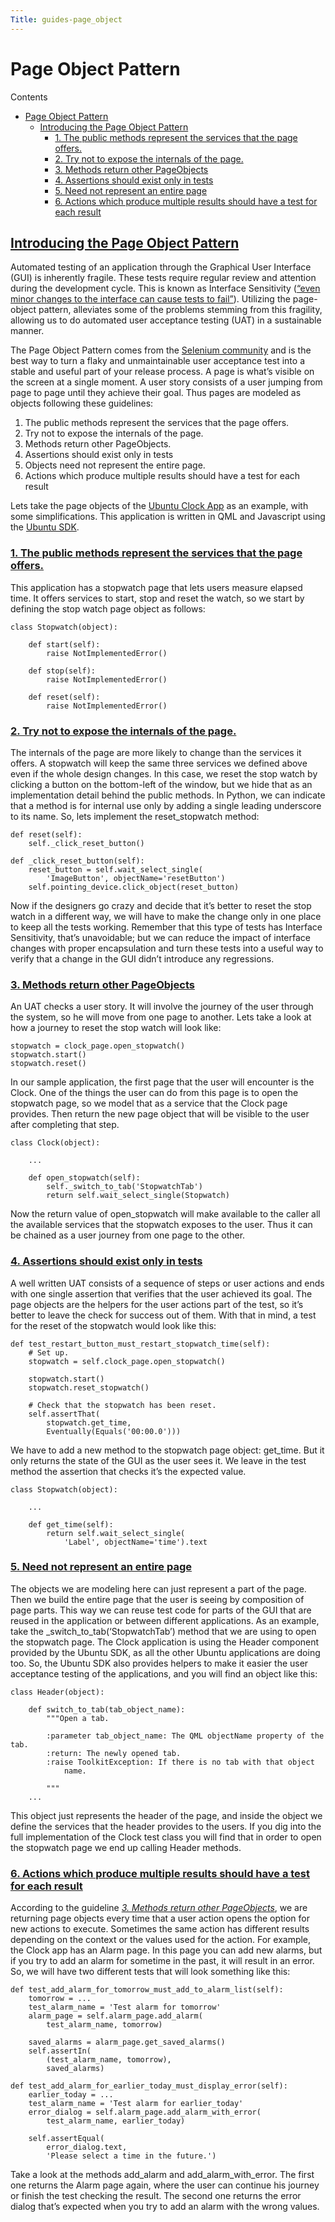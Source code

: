 ```yaml
---
Title: guides-page_object
---
```

        
Page Object Pattern
===================

Contents

-   <a href="#page-object-pattern" id="id1" class="reference internal">Page Object Pattern</a>
    -   <a href="#introducing-the-page-object-pattern" id="id2" class="reference internal">Introducing the Page Object Pattern</a>
        -   <a href="#the-public-methods-represent-the-services-that-the-page-offers" id="id3" class="reference internal">1. The public methods represent the services that the page offers.</a>
        -   <a href="#try-not-to-expose-the-internals-of-the-page" id="id4" class="reference internal">2. Try not to expose the internals of the page.</a>
        -   <a href="#methods-return-other-pageobjects" id="id5" class="reference internal">3. Methods return other PageObjects</a>
        -   <a href="#assertions-should-exist-only-in-tests" id="id6" class="reference internal">4. Assertions should exist only in tests</a>
        -   <a href="#need-not-represent-an-entire-page" id="id7" class="reference internal">5. Need not represent an entire page</a>
        -   <a href="#actions-which-produce-multiple-results-should-have-a-test-for-each-result" id="id8" class="reference internal">6. Actions which produce multiple results should have a test for each result</a>

<a href="#id2" class="toc-backref">Introducing the Page Object Pattern</a><a href="#introducing-the-page-object-pattern" class="headerlink" title="Permalink to this headline"></a>
-------------------------------------------------------------------------------------------------------------------------------------------------------------------------------------------------------

Automated testing of an application through the Graphical User Interface (GUI) is inherently fragile. These tests require regular review and attention during the development cycle. This is known as Interface Sensitivity (<a href="https://books.google.com/books?isbn=0132797461" class="reference external">“even minor changes to the interface can cause tests to fail”</a>). Utilizing the page-object pattern, alleviates some of the problems stemming from this fragility, allowing us to do automated user acceptance testing (UAT) in a sustainable manner.

The Page Object Pattern comes from the <a href="https://code.google.com/p/selenium/wiki/PageObjects" class="reference external">Selenium community</a> and is the best way to turn a flaky and unmaintainable user acceptance test into a stable and useful part of your release process. A page is what’s visible on the screen at a single moment. A user story consists of a user jumping from page to page until they achieve their goal. Thus pages are modeled as objects following these guidelines:

1.  The public methods represent the services that the page offers.
2.  Try not to expose the internals of the page.
3.  Methods return other PageObjects.
4.  Assertions should exist only in tests
5.  Objects need not represent the entire page.
6.  Actions which produce multiple results should have a test for each result

Lets take the page objects of the <a href="http://bazaar.launchpad.net/~ubuntu-clock-dev/ubuntu-clock-app/trunk/view/399/tests/autopilot/ubuntu_clock_app/emulators.py" class="reference external">Ubuntu Clock App</a> as an example, with some simplifications. This application is written in QML and Javascript using the <a href="http://developer.ubuntu.com/apps/sdk/" class="reference external">Ubuntu SDK</a>.

### <a href="#id3" class="toc-backref">1. The public methods represent the services that the page offers.</a><a href="#the-public-methods-represent-the-services-that-the-page-offers" class="headerlink" title="Permalink to this headline"></a>

This application has a stopwatch page that lets users measure elapsed time. It offers services to start, stop and reset the watch, so we start by defining the stop watch page object as follows:

    class Stopwatch(object):

        def start(self):
            raise NotImplementedError()

        def stop(self):
            raise NotImplementedError()

        def reset(self):
            raise NotImplementedError()

### <a href="#id4" class="toc-backref">2. Try not to expose the internals of the page.</a><a href="#try-not-to-expose-the-internals-of-the-page" class="headerlink" title="Permalink to this headline"></a>

The internals of the page are more likely to change than the services it offers. A stopwatch will keep the same three services we defined above even if the whole design changes. In this case, we reset the stop watch by clicking a button on the bottom-left of the window, but we hide that as an implementation detail behind the public methods. In Python, we can indicate that a method is for internal use only by adding a single leading underscore to its name. So, lets implement the reset\_stopwatch method:

    def reset(self):
        self._click_reset_button()

    def _click_reset_button(self):
        reset_button = self.wait_select_single(
            'ImageButton', objectName='resetButton')
        self.pointing_device.click_object(reset_button)

Now if the designers go crazy and decide that it’s better to reset the stop watch in a different way, we will have to make the change only in one place to keep all the tests working. Remember that this type of tests has Interface Sensitivity, that’s unavoidable; but we can reduce the impact of interface changes with proper encapsulation and turn these tests into a useful way to verify that a change in the GUI didn’t introduce any regressions.

<span id="page-object-guide-guideline-3"></span>
### <a href="#id5" class="toc-backref">3. Methods return other PageObjects</a><a href="#methods-return-other-pageobjects" class="headerlink" title="Permalink to this headline"></a>

An UAT checks a user story. It will involve the journey of the user through the system, so he will move from one page to another. Lets take a look at how a journey to reset the stop watch will look like:

    stopwatch = clock_page.open_stopwatch()
    stopwatch.start()
    stopwatch.reset()

In our sample application, the first page that the user will encounter is the Clock. One of the things the user can do from this page is to open the stopwatch page, so we model that as a service that the Clock page provides. Then return the new page object that will be visible to the user after completing that step.

    class Clock(object):

        ...

        def open_stopwatch(self):
            self._switch_to_tab('StopwatchTab')
            return self.wait_select_single(Stopwatch)

Now the return value of open\_stopwatch will make available to the caller all the available services that the stopwatch exposes to the user. Thus it can be chained as a user journey from one page to the other.

### <a href="#id6" class="toc-backref">4. Assertions should exist only in tests</a><a href="#assertions-should-exist-only-in-tests" class="headerlink" title="Permalink to this headline"></a>

A well written UAT consists of a sequence of steps or user actions and ends with one single assertion that verifies that the user achieved its goal. The page objects are the helpers for the user actions part of the test, so it’s better to leave the check for success out of them. With that in mind, a test for the reset of the stopwatch would look like this:

    def test_restart_button_must_restart_stopwatch_time(self):
        # Set up.
        stopwatch = self.clock_page.open_stopwatch()

        stopwatch.start()
        stopwatch.reset_stopwatch()

        # Check that the stopwatch has been reset.
        self.assertThat(
            stopwatch.get_time,
            Eventually(Equals('00:00.0')))

We have to add a new method to the stopwatch page object: get\_time. But it only returns the state of the GUI as the user sees it. We leave in the test method the assertion that checks it’s the expected value.

    class Stopwatch(object):

        ...

        def get_time(self):
            return self.wait_select_single(
                'Label', objectName='time').text

### <a href="#id7" class="toc-backref">5. Need not represent an entire page</a><a href="#need-not-represent-an-entire-page" class="headerlink" title="Permalink to this headline"></a>

The objects we are modeling here can just represent a part of the page. Then we build the entire page that the user is seeing by composition of page parts. This way we can reuse test code for parts of the GUI that are reused in the application or between different applications. As an example, take the \_switch\_to\_tab(‘StopwatchTab’) method that we are using to open the stopwatch page. The Clock application is using the Header component provided by the Ubuntu SDK, as all the other Ubuntu applications are doing too. So, the Ubuntu SDK also provides helpers to make it easier the user acceptance testing of the applications, and you will find an object like this:

    class Header(object):

        def switch_to_tab(tab_object_name):
            """Open a tab.

            :parameter tab_object_name: The QML objectName property of the tab.
            :return: The newly opened tab.
            :raise ToolkitException: If there is no tab with that object
                name.

            """
        ...

This object just represents the header of the page, and inside the object we define the services that the header provides to the users. If you dig into the full implementation of the Clock test class you will find that in order to open the stopwatch page we end up calling Header methods.

### <a href="#id8" class="toc-backref">6. Actions which produce multiple results should have a test for each result</a><a href="#actions-which-produce-multiple-results-should-have-a-test-for-each-result" class="headerlink" title="Permalink to this headline"></a>

According to the guideline <a href="#page-object-guide-guideline-3" class="reference internal"><em>3. Methods return other PageObjects</em></a>, we are returning page objects every time that a user action opens the option for new actions to execute. Sometimes the same action has different results depending on the context or the values used for the action. For example, the Clock app has an Alarm page. In this page you can add new alarms, but if you try to add an alarm for sometime in the past, it will result in an error. So, we will have two different tests that will look something like this:

    def test_add_alarm_for_tomorrow_must_add_to_alarm_list(self):
        tomorrow = ...
        test_alarm_name = 'Test alarm for tomorrow'
        alarm_page = self.alarm_page.add_alarm(
            test_alarm_name, tomorrow)

        saved_alarms = alarm_page.get_saved_alarms()
        self.assertIn(
            (test_alarm_name, tomorrow),
            saved_alarms)

    def test_add_alarm_for_earlier_today_must_display_error(self):
        earlier_today = ...
        test_alarm_name = 'Test alarm for earlier_today'
        error_dialog = self.alarm_page.add_alarm_with_error(
            test_alarm_name, earlier_today)

        self.assertEqual(
            error_dialog.text,
            'Please select a time in the future.')

Take a look at the methods add\_alarm and add\_alarm\_with\_error. The first one returns the Alarm page again, where the user can continue his journey or finish the test checking the result. The second one returns the error dialog that’s expected when you try to add an alarm with the wrong values.

